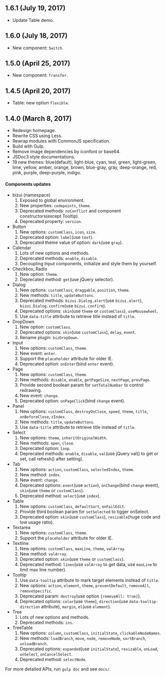 ## 1.6.1 (July 19, 2017)
* Update Table demo.

## 1.6.0 (July 18, 2017)
* New component: `Switch`.

## 1.5.0 (April 25, 2017)
* New component: `Transfer`.

## 1.4.5 (April 20, 2017)
* Table: new option `flexible`.

## 1.4.0 (March 8, 2017)
* Redesign homepage.
* Rewrite CSS using Less.
* Rewrap modules with CommonJS specification.
* Build with Gulp.
* Remove image dependencies by iconfont or base64.
* JSDoc3 style documentations.
* 19 new themes: blue(default), light-blue, cyan, teal, green, light-green, lime, yellow, amber, orange, brown, blue-gray, gray, deep-orange, red, pink, purple, deep-purple, indigo.
#### Components updates
* bizui (namespace)
  1. Exposed to global environment.
  2. New properties: `codepoints`, `theme`.
  3. Deprecated methods: `noConflict` and component constructors(except Tooltip).
  4. Deprecated property: `version`.
* Button
  1. New options: `customClass`, `icon`, `size`.
  2. Deprecated option: `label`(use `text`).
  3. Deprecated theme value of option: `dark`(use `gray`).
* Calendar
  1. Lots of new options and methods.
  2. Deprecated methods: `enable`, `disable`.
  3. Decoupling Input components, initialize and style them by yourself.
* Checkbox, Radio
  1. New option: `theme`.
  2. Deprecated method: `get`(use jQuery selector).
* Dialog
  1. New options: `customClass`, `draggable`, `position`, `theme`.
  2. New methods: `title`, `updateButtons`.
  3. Deprecated methods: `bizui.Dialog.alert`(use `bizui.alert`), `bizui.Dialog.confirm`(use `bizui.confirm`).
  4. Deprecated options: `skin`(use `theme` or `customClass`), `useMousewheel`.
  5. Use `data-title` attribute to retrieve title instead of `title`.
* DropDown
  1. New option: `customClass`.
  2. Deprecated options: `skin`(use `customClass`), `delay`, `event`.
  3. Rename plugin: `bizDropDown`.
* Input
  1. New options: `customClass`, `theme`.
  2. New event: `enter`.
  3. Support the `placeholder` attribute for older IE.
  3. Deprecated option: `onEnter`(bind `enter` event).
* Page
  1. New options: `customClass`, `theme`.
  2. New methods: `disable`, `enable`, `getPageSize`, `nextPage`, `prevPage`.
  3. Provide second boolean param for `setTotalNumber` to control redrawing.
  4. New event: `change`.
  5. Deprecated option: `onPageClick`(bind `change` event).
* Panel
  1. New options: `customClass`, `destroyOnClose`, `speed`, `theme`, `title`, `onBeforeClose`, `zIndex`.
  2. New methods: `title`, `updateButtons`.
  3. Use `data-title` attribute to retrieve title instead of `title`.
* Select
  1. New options: `theme`, `inheritOriginalWidth`.
  2. New methods: `open`, `close`.
  2. Deprecated option: `loop`.
  3. Deprecated methods: `enable`, `disable`, `val`(use jQuery val() to get or set, call refresh() after setting).
* Tab
  1. New options: `action`, `customClass`, `selectedIndex`, `theme`.
  2. New method: `index`.
  3. New event: `change`.
  3. Deprecated options: `event`(use `action`), `onChange`(bind `change` event), `skin`(use `theme` or `customClass`).
  4. Deprecated method: `select`(use `index`).
* Table
  1. New options: `customClass`, `defaultSort`, `onFailEdit`.
  2. Provide third boolean param for `setSelected` to tigger onSelect.
  3. Deprecated option: `skin`(use `customClass`), `resizable`(huge code and low usage ratio).
* Textarea
  1. New options: `customClass`, `theme`.
  2. Support the `placeholder` attribute for older IE.
* Textline
  1. New options: `customClass`, `maxLine`, `theme`, `valArray`.
  2. New method: `valArray`.
  3. Deprecated option: `skin`(use `theme` or `customClass`).
  4. Deprecated method: `lines`(use `valArray` to get data, use `maxLine` to limit max line number).
* Tooltip
  1. Use `data-tooltip` attribute to mark target elements instead of `title`.
  2. New options: `action`, `element`, `theme`, `preventDefault`, `removeAll`, `removeSpecific`.
  4. Deprecated param: `destroy`(use option `{removeAll: true}`).
  3. Deprecated options: `color`(use `theme`), `direction`(use `data-tooltip-direction` attribute), `margin`, `el`(use `element`).
* Tree
  1. Lots of new options and methods.
  2. Deprecated methods: `ins`.
* TreeTable
  1. New options: `column`, `customClass`, `initialState`, `clickableNodeNames`.
  2. New methods: `loadBranch`, `move`, `node`, `removeNode`, `sortBranch`, `unloadBranch`.
  3. Deprecated options: `expanded`(use `initialState`), `resizable`, `onLoad`, `onSelect`, `onCancelSelect`.
  4. Deprecated method: `selectNode`.

For more detailed APIs, run `gulp doc` and see `docs/`.
